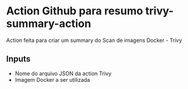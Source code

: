 # Action Github para resumo  trivy-summary-action
Action feita para criar um summary do Scan de imagens Docker - Trivy

## Inputs
- Nome do arquivo JSON da action Trivy
- Imagem Docker a ser utilizada